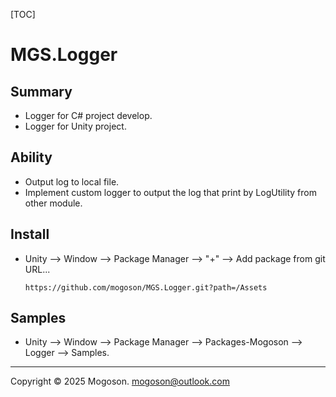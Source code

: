 [TOC]

# MGS.Logger

## Summary
- Logger for C# project develop.
- Logger for Unity project.


## Ability

- Output log to local file.
- Implement custom logger to output the log that print by LogUtility from other module.

## Install

- Unity --> Window --> Package Manager --> "+" --> Add package from git URL...

  ```text
  https://github.com/mogoson/MGS.Logger.git?path=/Assets
  ```

## Samples

- Unity --> Window --> Package Manager --> Packages-Mogoson --> Logger --> Samples.

---

Copyright © 2025 Mogoson.	mogoson@outlook.com
